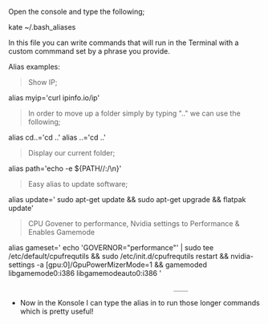 Open the console and type the following;

  kate ~/.bash_aliases

In this file you can write commands that will run in the Terminal with a custom commmand set by a phrase you provide.

Alias examples:

> Show IP;

  alias myip='curl ipinfo.io/ip'

> In order to move up a folder simply by typing ".." we can use the following;

  alias cd..='cd ..'
  alias ..='cd ..'

> Display our current folder;

  alias path='echo -e ${PATH//:/\\n}'

> Easy alias to update software;

  alias update=' sudo apt-get update && sudo apt-get upgrade && flatpak update'

> CPU Govener to performance, Nvidia settings to Performance & Enables Gamemode

  alias gameset=' echo 'GOVERNOR="performance"' | sudo tee /etc/default/cpufrequtils && sudo /etc/init.d/cpufrequtils restart && nvidia-settings -a [gpu:0]/GpuPowerMizerMode=1 && gamemoded libgamemode0:i386 libgamemodeauto0:i386 ' 

                                                  ____

- Now in the Konsole I can type the alias in to run those longer commands which is pretty useful!
